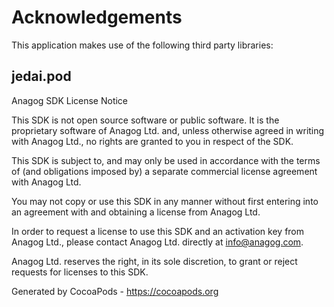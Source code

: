 # Acknowledgements
This application makes use of the following third party libraries:

## jedai.pod

Anagog SDK License Notice

This SDK is not open source software or public software. It is the proprietary software of Anagog Ltd. and, unless otherwise agreed in writing with Anagog Ltd., no rights are granted to you in respect of the SDK.

This SDK is subject to, and may only be used in accordance with the terms of (and obligations imposed by) a separate commercial license agreement with Anagog Ltd.

You may not copy or use this SDK in any manner without first entering into an agreement with and obtaining a license from Anagog Ltd.

In order to request a license to use this SDK and an activation key from Anagog Ltd., please contact Anagog Ltd. directly at info@anagog.com.

Anagog Ltd. reserves the right, in its sole discretion, to grant or reject requests for licenses to this SDK.

Generated by CocoaPods - https://cocoapods.org
